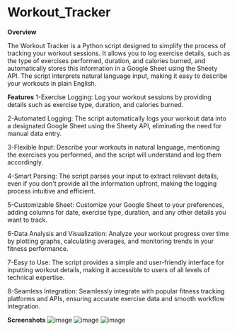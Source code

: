 # Workout_Tracker

**Overview**

The Workout Tracker is a Python script designed to simplify the process of tracking your workout sessions. It allows you to log exercise details, such as the type of exercises performed, duration, and calories burned, and automatically stores this information in a Google Sheet using the Sheety API. The script interprets natural language input, making it easy to describe your workouts in plain English.

**Features**
1-Exercise Logging: Log your workout sessions by providing details such as exercise type, duration, and calories burned.

2-Automated Logging: The script automatically logs your workout data into a designated Google Sheet using the Sheety API, eliminating the need for manual data entry.

3-Flexible Input: Describe your workouts in natural language, mentioning the exercises you performed, and the script will understand and log them accordingly.

4-Smart Parsing: The script parses your input to extract relevant details, even if you don't provide all the information upfront, making the logging process intuitive and efficient.

5-Customizable Sheet: Customize your Google Sheet to your preferences, adding columns for date, exercise type, duration, and any other details you want to track.

6-Data Analysis and Visualization: Analyze your workout progress over time by plotting graphs, calculating averages, and monitoring trends in your fitness performance.

7-Easy to Use: The script provides a simple and user-friendly interface for inputting workout details, making it accessible to users of all levels of technical expertise.

8-Seamless Integration: Seamlessly integrate with popular fitness tracking platforms and APIs, ensuring accurate exercise data and smooth workflow integration.


**Screenshots**
![image](https://github.com/sannabewaga/Workout_Tracker/assets/113686593/3ceb0b92-4643-4d57-97cb-47f66fb15443)
![image](https://github.com/sannabewaga/Workout_Tracker/assets/113686593/36b60b41-70aa-477b-8386-fb528b6a8f9b)
![image](https://github.com/sannabewaga/Workout_Tracker/assets/113686593/9c70a80e-f2a3-4c07-96a3-31fd656d6a1f)


